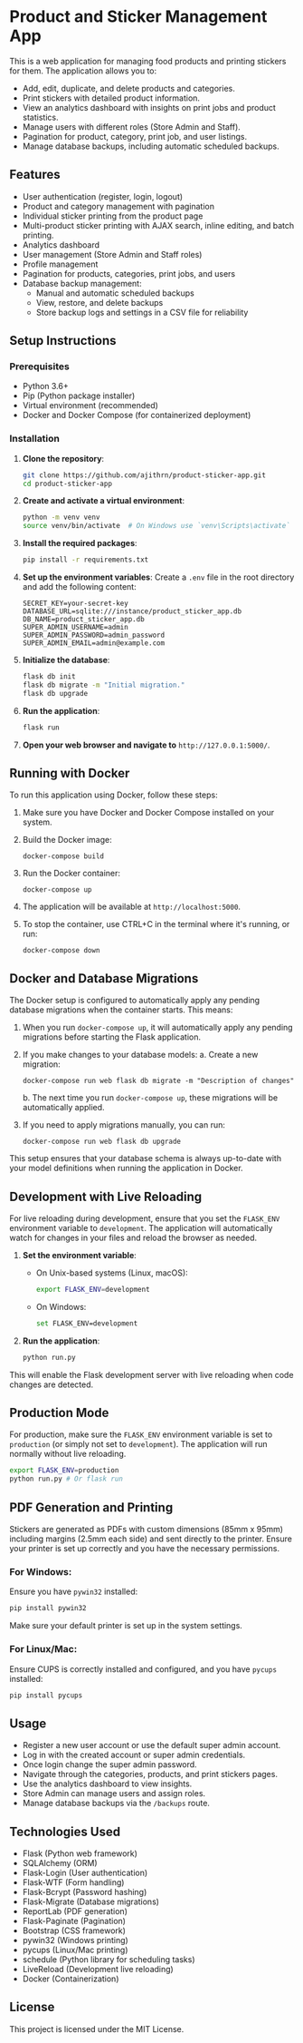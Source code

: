 # Product and Sticker Management App

This is a web application for managing food products and printing stickers for them. The application allows you to:
- Add, edit, duplicate, and delete products and categories.
- Print stickers with detailed product information.
- View an analytics dashboard with insights on print jobs and product statistics.
- Manage users with different roles (Store Admin and Staff).
- Pagination for product, category, print job, and user listings.
- Manage database backups, including automatic scheduled backups.

## Features
- User authentication (register, login, logout)
- Product and category management with pagination
- Individual sticker printing from the product page
- Multi-product sticker printing with AJAX search, inline editing, and batch printing.
- Analytics dashboard
- User management (Store Admin and Staff roles)
- Profile management
- Pagination for products, categories, print jobs, and users
- Database backup management:
  - Manual and automatic scheduled backups
  - View, restore, and delete backups
  - Store backup logs and settings in a CSV file for reliability

## Setup Instructions

### Prerequisites
- Python 3.6+
- Pip (Python package installer)
- Virtual environment (recommended)
- Docker and Docker Compose (for containerized deployment)

### Installation

1. **Clone the repository**:

   ```sh
   git clone https://github.com/ajithrn/product-sticker-app.git
   cd product-sticker-app
   ```

2. **Create and activate a virtual environment**:

   ```sh
   python -m venv venv
   source venv/bin/activate  # On Windows use `venv\Scripts\activate`
   ```

3. **Install the required packages**:

   ```sh
   pip install -r requirements.txt
   ```

4. **Set up the environment variables**:
   Create a `.env` file in the root directory and add the following content:
   ```plaintext
   SECRET_KEY=your-secret-key
   DATABASE_URL=sqlite:///instance/product_sticker_app.db
   DB_NAME=product_sticker_app.db
   SUPER_ADMIN_USERNAME=admin
   SUPER_ADMIN_PASSWORD=admin_password
   SUPER_ADMIN_EMAIL=admin@example.com
   ```

5. **Initialize the database**:
   ```sh
   flask db init
   flask db migrate -m "Initial migration."
   flask db upgrade
   ```

6. **Run the application**:
   ```sh
   flask run
   ```

7. **Open your web browser and navigate to** `http://127.0.0.1:5000/`.

## Running with Docker

To run this application using Docker, follow these steps:

1. Make sure you have Docker and Docker Compose installed on your system.

2. Build the Docker image:
   ```
   docker-compose build
   ```

3. Run the Docker container:
   ```
   docker-compose up
   ```

4. The application will be available at `http://localhost:5000`.

5. To stop the container, use CTRL+C in the terminal where it's running, or run:
   ```
   docker-compose down
   ```

## Docker and Database Migrations

The Docker setup is configured to automatically apply any pending database migrations when the container starts. This means:

1. When you run `docker-compose up`, it will automatically apply any pending migrations before starting the Flask application.

2. If you make changes to your database models:
   a. Create a new migration:
      ```
      docker-compose run web flask db migrate -m "Description of changes"
      ```
   b. The next time you run `docker-compose up`, these migrations will be automatically applied.

3. If you need to apply migrations manually, you can run:
   ```
   docker-compose run web flask db upgrade
   ```

This setup ensures that your database schema is always up-to-date with your model definitions when running the application in Docker.

## Development with Live Reloading
For live reloading during development, ensure that you set the `FLASK_ENV` environment variable to `development`. The application will automatically watch for changes in your files and reload the browser as needed.

1. **Set the environment variable**:
    - On Unix-based systems (Linux, macOS):
      ```sh
      export FLASK_ENV=development
      ```
    - On Windows:
      ```sh
      set FLASK_ENV=development
      ```

2. **Run the application**:
    ```sh
    python run.py
    ```

This will enable the Flask development server with live reloading when code changes are detected.

## Production Mode
For production, make sure the `FLASK_ENV` environment variable is set to `production` (or simply not set to `development`). The application will run normally without live reloading.

```sh
export FLASK_ENV=production
python run.py # Or flask run
```

## PDF Generation and Printing
Stickers are generated as PDFs with custom dimensions (85mm x 95mm) including margins (2.5mm each side) and sent directly to the printer. Ensure your printer is set up correctly and you have the necessary permissions.

### For Windows:
Ensure you have `pywin32` installed:
```sh
pip install pywin32
```
Make sure your default printer is set up in the system settings.

### For Linux/Mac:
Ensure CUPS is correctly installed and configured, and you have `pycups` installed:
```sh
pip install pycups
```

## Usage
- Register a new user account or use the default super admin account.
- Log in with the created account or super admin credentials.
- Once login change the super admin password.
- Navigate through the categories, products, and print stickers pages.
- Use the analytics dashboard to view insights.
- Store Admin can manage users and assign roles.
- Manage database backups via the `/backups` route.

## Technologies Used
- Flask (Python web framework)
- SQLAlchemy (ORM)
- Flask-Login (User authentication)
- Flask-WTF (Form handling)
- Flask-Bcrypt (Password hashing)
- Flask-Migrate (Database migrations)
- ReportLab (PDF generation)
- Flask-Paginate (Pagination)
- Bootstrap (CSS framework)
- pywin32 (Windows printing)
- pycups (Linux/Mac printing)
- schedule (Python library for scheduling tasks)
- LiveReload (Development live reloading)
- Docker (Containerization)

## License
This project is licensed under the MIT License.